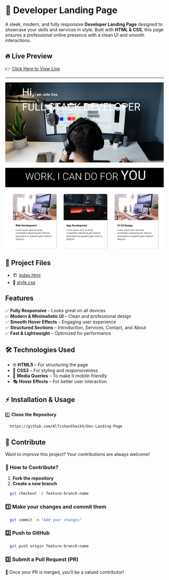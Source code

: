 # 🚀 Developer Landing Page

A sleek, modern, and fully responsive **Developer Landing Page** designed to showcase your skills and services in style. Built with **HTML & CSS**, this page ensures a professional online presence with a clean UI and smooth interactions.

## 🔥 Live Preview  

👉 [Click Here to View Live](https://alfishanshaikh.github.io/Dev-Landing-Page/) 

---


![Developer Landing Page](https://github.com/AlfishanShaikh/Dev-Landing-Page/blob/2e4a7cd0848781e69ede1276ca96930798c99520/screenshot%201.png)  


![Developer Landing Page](https://github.com/AlfishanShaikh/Dev-Landing-Page/blob/2e4a7cd0848781e69ede1276ca96930798c99520/screenshot%202.png) 

## 📂 Project Files

- 🏗 [index.html](https://github.com/AlfishanShaikh/Dev-Landing-Page/blob/main/index.html)  
- 🎨 [style.css](https://github.com/AlfishanShaikh/Dev-Landing-Page/blob/main/style.css)  


## Features

✅ **Fully Responsive** – Looks great on all devices  
✅ **Modern & Minimalistic UI** – Clean and professional design  
✅ **Smooth Hover Effects** – Engaging user experience  
✅ **Structured Sections** – Introduction, Services, Contact, and About  
✅ **Fast & Lightweight** – Optimized for performance


## 🛠 Technologies Used  

- 🌐 **HTML5** – For structuring the page  
- 🎨 **CSS3** – For styling and responsiveness  
- 📱 **Media Queries** – To make it mobile-friendly  
- 🎭 **Hover Effects** – For better user interaction


## ⚡ Installation & Usage 

1️⃣ **Clone the Repository** 

```bash
  https://github.com/AlfishanShaikh/Dev-Landing-Page
```
    
## 🤝 Contribute 

Want to improve this project? Your contributions are always welcome!  

### 🔹 How to Contribute?  

1. **Fork the repository**  
2. **Create a new branch**

```bash
  git checkout -b feature-branch-name
```

### 1️⃣ Make your changes and commit them

```bash
  git commit -m "Add your changes"
```

### 2️⃣ Push to GitHub

```bash
  git push origin feature-branch-name
```

### 3️⃣ Submit a Pull Request (PR)


🎉 Once your PR is merged, you’ll be a valued contributor!
